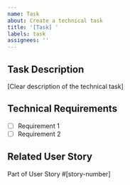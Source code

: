 ```yaml
---
name: Task
about: Create a technical task
title: '[Task] '
labels: task
assignees: ''
---
```


## Task Description
[Clear description of the technical task]

## Technical Requirements
- [ ] Requirement 1
- [ ] Requirement 2

## Related User Story
Part of User Story #[story-number]

